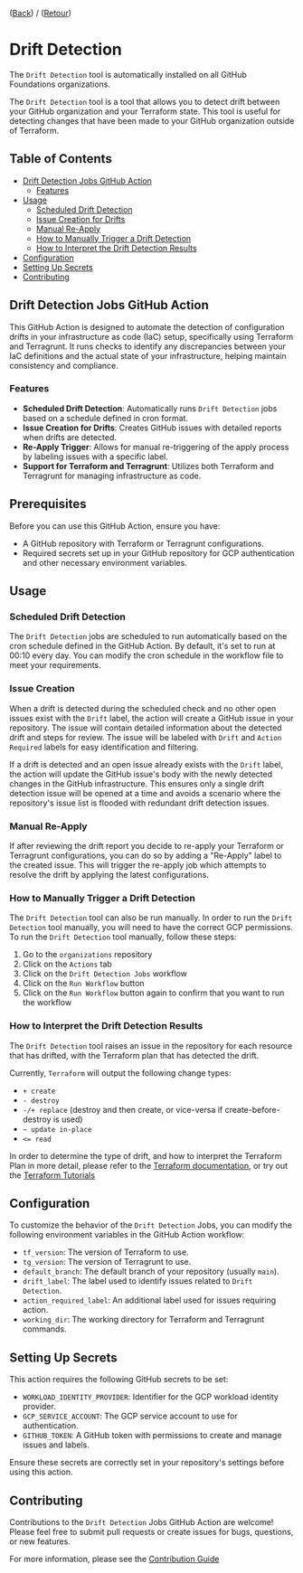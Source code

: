 ([Back](../README.md#included-tools)) / ([Retour](../README.md#outils-compris))

# Drift Detection

The `Drift Detection` tool is automatically installed on all GitHub Foundations organizations.

The `Drift Detection` tool is a tool that allows you to detect drift between your GitHub organization and your Terraform state. This tool is useful for detecting changes that have been made to your GitHub organization outside of Terraform.

## Table of Contents

  - [Drift Detection Jobs GitHub Action](#drift-detection-jobs-github-action)
    - [Features](#features)
  - [Usage](#usage)
    - [Scheduled Drift Detection](#scheduled-drift-detection)
    - [Issue Creation for Drifts](#issue-creation-for-drifts)
    - [Manual Re-Apply](#manual-re-apply)
    - [How to Manually Trigger a Drift Detection](#how-to-trigger-a-manual-drift-detection)
    - [How to Interpret the Drift Detection Results](#how-to-interpret-the-drift-detection-results)
  - [Configuration](#configuration)
  - [Setting Up Secrets](#setting-up-secrets)
  - [Contributing](#contributing)



## Drift Detection Jobs GitHub Action

This GitHub Action is designed to automate the detection of configuration drifts in your infrastructure as code (IaC) setup, specifically using Terraform and Terragrunt. It runs checks to identify any discrepancies between your IaC definitions and the actual state of your infrastructure, helping maintain consistency and compliance.

### Features

- **Scheduled Drift Detection**: Automatically runs `Drift Detection` jobs based on a schedule defined in cron format.
- **Issue Creation for Drifts**: Creates GitHub issues with detailed reports when drifts are detected.
- **Re-Apply Trigger**: Allows for manual re-triggering of the apply process by labeling issues with a specific label.
- **Support for Terraform and Terragrunt**: Utilizes both Terraform and Terragrunt for managing infrastructure as code.

## Prerequisites

Before you can use this GitHub Action, ensure you have:

- A GitHub repository with Terraform or Terragrunt configurations.
- Required secrets set up in your GitHub repository for GCP authentication and other necessary environment variables.

## Usage

### Scheduled Drift Detection

The `Drift Detection` jobs are scheduled to run automatically based on the cron schedule defined in the GitHub Action. By default, it's set to run at 00:10 every day. You can modify the cron schedule in the workflow file to meet your requirements.

### Issue Creation

When a drift is detected during the scheduled check and no other open issues exist with the `Drift` label, the action will create a GitHub issue in your repository. The issue will contain detailed information about the detected drift and steps for review. The issue will be labeled with `Drift` and `Action Required` labels for easy identification and filtering.

If a drift is detected and an open issue already exists with the `Drift` label, the action will update the GitHub issue's body with the newly detected changes in the GitHub infrastructure. This ensures only a single drift detection issue will be opened at a time and avoids a scenario where the repository's issue list is flooded with redundant drift detection issues.

### Manual Re-Apply

If after reviewing the drift report you decide to re-apply your Terraform or Terragrunt configurations, you can do so by adding a "Re-Apply" label to the created issue. This will trigger the re-apply job which attempts to resolve the drift by applying the latest configurations.

### How to Manually Trigger a Drift Detection

The `Drift Detection` tool can also be run manually. In order to run the `Drift Detection` tool manually, you will need to have the correct GCP permissions. To run the `Drift Detection` tool manually, follow these steps:

  1. Go to the `organizations` repository
  2. Click on the `Actions` tab
  3. Click on the `Drift Detection Jobs` workflow
  4. Click on the `Run Workflow` button
  5. Click on the `Run Workflow` button again to confirm that you want to run the workflow

### How to Interpret the Drift Detection Results

The `Drift Detection` tool raises an issue in the repository for each resource that has drifted, with the Terraform plan that has detected the drift.

Currently, `Terraform` will output the following change types:

* `+ create`
* `- destroy`
* `-/+ replace` (destroy and then create, or vice-versa if create-before-destroy is used)
* `~ update in-place`
* `<= read`

In order to determine the type of drift, and how to interpret the Terraform Plan in more detail, please refer to the [Terraform documentation](https://developer.hashicorp.com/terraform/cli), or try out the [Terraform Tutorials](https://www.terraform.io/docs/tutorials/)

## Configuration

To customize the behavior of the `Drift Detection` Jobs, you can modify the following environment variables in the GitHub Action workflow:

- `tf_version`: The version of Terraform to use.
- `tg_version`: The version of Terragrunt to use.
- `default_branch`: The default branch of your repository (usually `main`).
- `drift_label`: The label used to identify issues related to `Drift Detection`.
- `action_required_label`: An additional label used for issues requiring action.
- `working_dir`: The working directory for Terraform and Terragrunt commands.

## Setting Up Secrets

This action requires the following GitHub secrets to be set:

- `WORKLOAD_IDENTITY_PROVIDER`: Identifier for the GCP workload identity provider.
- `GCP_SERVICE_ACCOUNT`: The GCP service account to use for authentication.
- `GITHUB_TOKEN`: A GitHub token with permissions to create and manage issues and labels.

Ensure these secrets are correctly set in your repository's settings before using this action.

## Contributing

Contributions to the `Drift Detection` Jobs GitHub Action are welcome! Please feel free to submit pull requests or create issues for bugs, questions, or new features.

For more information, please see the [Contribution Guide](../CONTRIBUTING.md)
